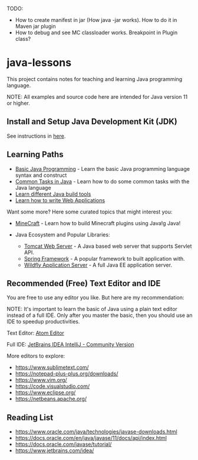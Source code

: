 TODO:

- How to create manifest in jar (How java -jar works). How to do it in Maven jar plugin
- How to debug and see MC classloader works. Breakpoint in Plugin class?

# java-lessons

This project contains notes for teaching and learning Java programming language.

NOTE: All examples and source code here are intended for Java version 11 or higher.

## Install and Setup Java Development Kit (JDK)

See instructions in [here](basic-java/readme.md).

## Learning Paths

* [Basic Java Programming](basic-java) - Learn the basic Java programming language syntax and construct
* [Common Tasks in Java](commontasks) - Learn how to do some common tasks with the Java language
* [Learn different Java build tools](buildtools)  
* [Learn how to write Web Applications](webapps)
  
Want some more? Here some curated topics that might interest you:

* [MineCraft](minecraft) - Learn how to build Minecraft plugins using Java!g Java!

* Java Ecosystem and Popular Libraries:
  - [Tomcat Web Server](http://tomcat.apache.org/) - A Java based web server that supports Servlet API.
  - [Spring Framework](https://spring.io/) - A popular framework to built application with.
  - [Wildfly Application Server](https://www.wildfly.org/) - A full Java EE application server.

## Recommended (Free) Text Editor and IDE

You are free to use any editor you like. But here are my recommendation:

NOTE: It's important to learn the basic of Java using a plain text editor instead of a full IDE.
Only after you master the basic, then you should use an IDE to speedup productivities.

Text Editor: [Atom Editor](https://atom.io/)

Full IDE: [JetBrains IDEA IntelliJ - Community Version](https://www.jetbrains.com/idea/download/)

More editors to explore:

* https://www.sublimetext.com/
* https://notepad-plus-plus.org/downloads/
* https://www.vim.org/
* https://code.visualstudio.com/
* https://www.eclipse.org/
* https://netbeans.apache.org/

## Reading List

* https://www.oracle.com/java/technologies/javase-downloads.html
* https://docs.oracle.com/en/java/javase/11/docs/api/index.html
* https://docs.oracle.com/javase/tutorial/
* https://www.jetbrains.com/idea/
